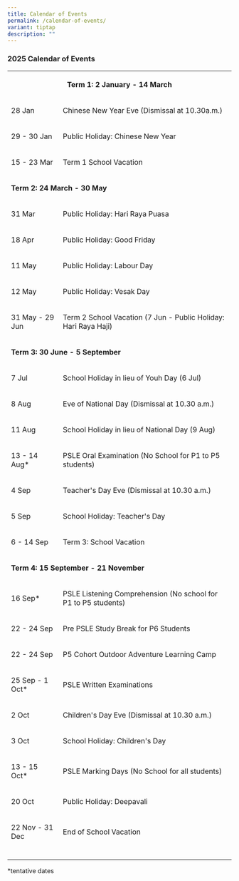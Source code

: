 ```yaml
---
title: Calendar of Events
permalink: /calendar-of-events/
variant: tiptap
description: ""
---
```

<h3>2025 Calendar of Events</h3>
<table style="minWidth: 50px">
<colgroup>
<col>
<col>
</colgroup>
<tbody>
<tr>
<th rowspan="1" colspan="2">
<p>Term 1: 2 January - 14 March</p>
</th>
</tr>
<tr>
<td rowspan="1" colspan="1">
<p>28 Jan</p>
</td>
<td rowspan="1" colspan="1">
<p>Chinese New Year Eve (Dismissal at 10.30a.m.)</p>
</td>
</tr>
<tr>
<td rowspan="1" colspan="1">
<p>29 - 30 Jan</p>
</td>
<td rowspan="1" colspan="1">
<p>Public Holiday: Chinese New Year</p>
</td>
</tr>
<tr>
<td rowspan="1" colspan="1">
<p>15 - 23 Mar</p>
</td>
<td rowspan="1" colspan="1">
<p>Term 1 School Vacation</p>
</td>
</tr>
<tr>
<td rowspan="1" colspan="2">
<p><strong>Term 2: 24 March - 30 May</strong>
</p>
</td>
</tr>
<tr>
<td rowspan="1" colspan="1">
<p>31 Mar</p>
</td>
<td rowspan="1" colspan="1">
<p>Public Holiday: Hari Raya Puasa</p>
</td>
</tr>
<tr>
<td rowspan="1" colspan="1">
<p>18 Apr</p>
</td>
<td rowspan="1" colspan="1">
<p>Public Holiday: Good Friday</p>
</td>
</tr>
<tr>
<td rowspan="1" colspan="1">
<p>11 May</p>
</td>
<td rowspan="1" colspan="1">
<p>Public Holiday: Labour Day</p>
</td>
</tr>
<tr>
<td rowspan="1" colspan="1">
<p>12 May</p>
</td>
<td rowspan="1" colspan="1">
<p>Public Holiday: Vesak Day</p>
</td>
</tr>
<tr>
<td rowspan="1" colspan="1">
<p>31 May - 29 Jun</p>
</td>
<td rowspan="1" colspan="1">
<p>Term 2 School Vacation (7 Jun - Public Holiday: Hari Raya Haji)</p>
</td>
</tr>
<tr>
<td rowspan="1" colspan="2">
<p><strong>Term 3: 30 June - 5 September</strong>
</p>
</td>
</tr>
<tr>
<td rowspan="1" colspan="1">
<p>7 Jul</p>
</td>
<td rowspan="1" colspan="1">
<p>School Holiday in lieu of Youh Day (6 Jul)</p>
</td>
</tr>
<tr>
<td rowspan="1" colspan="1">
<p>8 Aug</p>
</td>
<td rowspan="1" colspan="1">
<p>Eve of National Day (Dismissal at 10.30 a.m.)</p>
</td>
</tr>
<tr>
<td rowspan="1" colspan="1">
<p>11 Aug</p>
</td>
<td rowspan="1" colspan="1">
<p>School Holiday in lieu of National Day (9 Aug)</p>
</td>
</tr>
<tr>
<td rowspan="1" colspan="1">
<p>13 - 14 Aug*</p>
</td>
<td rowspan="1" colspan="1">
<p>PSLE Oral Examination (No School for P1 to P5 students)</p>
</td>
</tr>
<tr>
<td rowspan="1" colspan="1">
<p>4 Sep</p>
</td>
<td rowspan="1" colspan="1">
<p>Teacher's Day Eve (Dismissal at 10.30 a.m.)</p>
</td>
</tr>
<tr>
<td rowspan="1" colspan="1">
<p>5 Sep</p>
</td>
<td rowspan="1" colspan="1">
<p>School Holiday: Teacher's Day</p>
</td>
</tr>
<tr>
<td rowspan="1" colspan="1">
<p>6 - 14 Sep</p>
</td>
<td rowspan="1" colspan="1">
<p>Term 3: School Vacation</p>
</td>
</tr>
<tr>
<td rowspan="1" colspan="2">
<p><strong>Term 4: 15 September - 21 November</strong>
</p>
</td>
</tr>
<tr>
<td rowspan="1" colspan="1">
<p>16 Sep*</p>
</td>
<td rowspan="1" colspan="1">
<p>PSLE Listening Comprehension (No school for P1 to P5 students)</p>
</td>
</tr>
<tr>
<td rowspan="1" colspan="1">
<p>22 - 24 Sep</p>
</td>
<td rowspan="1" colspan="1">
<p>Pre PSLE Study Break for P6 Students</p>
</td>
</tr>
<tr>
<td rowspan="1" colspan="1">
<p>22 - 24 Sep</p>
</td>
<td rowspan="1" colspan="1">
<p>P5 Cohort Outdoor Adventure Learning Camp</p>
</td>
</tr>
<tr>
<td rowspan="1" colspan="1">
<p>25 Sep - 1 Oct*</p>
</td>
<td rowspan="1" colspan="1">
<p>PSLE Written Examinations</p>
</td>
</tr>
<tr>
<td rowspan="1" colspan="1">
<p>2 Oct</p>
</td>
<td rowspan="1" colspan="1">
<p>Children's Day Eve (Dismissal at 10.30 a.m.)</p>
</td>
</tr>
<tr>
<td rowspan="1" colspan="1">
<p>3 Oct</p>
</td>
<td rowspan="1" colspan="1">
<p>School Holiday: Children's Day</p>
</td>
</tr>
<tr>
<td rowspan="1" colspan="1">
<p>13 - 15 Oct*</p>
</td>
<td rowspan="1" colspan="1">
<p>PSLE Marking Days (No School for all students)</p>
</td>
</tr>
<tr>
<td rowspan="1" colspan="1">
<p>20 Oct</p>
</td>
<td rowspan="1" colspan="1">
<p>Public Holiday: Deepavali</p>
</td>
</tr>
<tr>
<td rowspan="1" colspan="1">
<p>22 Nov - 31 Dec</p>
</td>
<td rowspan="1" colspan="1">
<p>End of School Vacation</p>
</td>
</tr>
<tr>
<td rowspan="1" colspan="1">
<p></p>
</td>
<td rowspan="1" colspan="1">
<p></p>
</td>
</tr>
</tbody>
</table>
<p>*tentative dates
<br>
<br>
</p>